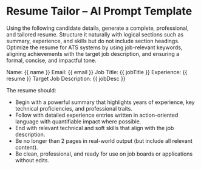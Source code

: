 # Resume Tailor – AI Prompt Template

Using the following candidate details, generate a complete, professional, and tailored resume. Structure it naturally with logical sections such as summary, experience, and skills but do not include section headings. Optimize the resume for ATS systems by using job-relevant keywords, aligning achievements with the target job description, and ensuring a formal, concise, and impactful tone.

Name: {{ name }}
Email: {{ email }}
Job Title: {{ jobTitle }}
Experience:
{{ resume }}
Target Job Description:
{{ jobDesc }}

The resume should:
* Begin with a powerful summary that highlights years of experience, key technical proficiencies, and professional traits.
* Follow with detailed experience entries written in action-oriented language with quantifiable impact where possible.
* End with relevant technical and soft skills that align with the job description.
* Be no longer than 2 pages in real-world output (but include all relevant content).
* Be clean, professional, and ready for use on job boards or applications without edits. 